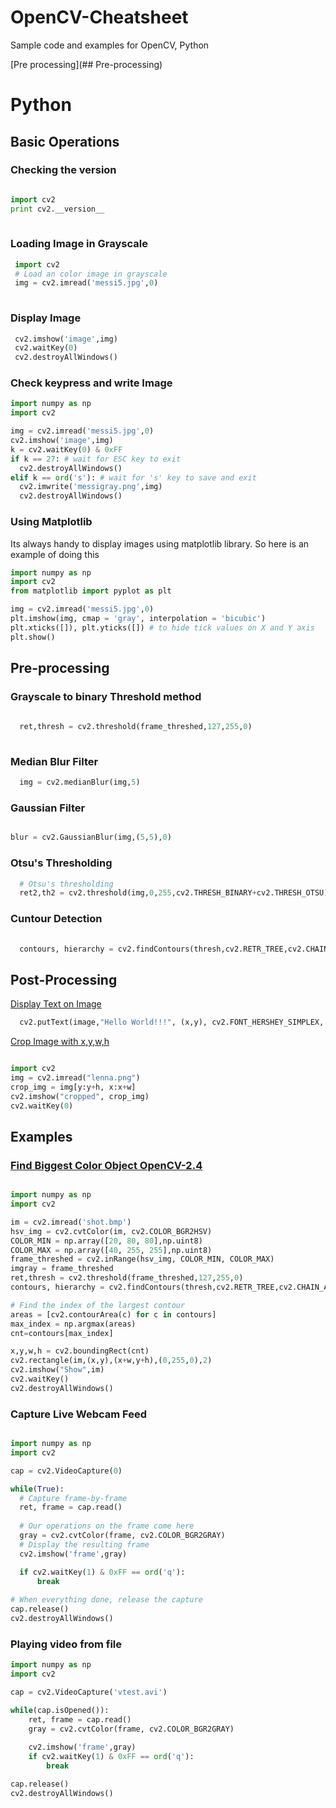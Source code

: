 # OpenCV-Cheatsheet
Sample code and examples for OpenCV, Python 


[Pre processing](## Pre-processing)

# Python

## Basic Operations

### Checking the version

```python

import cv2
print cv2.__version__
  
```

### Loading Image in Grayscale

```python
 import cv2
 # Load an color image in grayscale
 img = cv2.imread('messi5.jpg',0)
  
```

### Display Image

```python
 cv2.imshow('image',img)
 cv2.waitKey(0)
 cv2.destroyAllWindows()
```

### Check keypress and write Image

```python 
import numpy as np
import cv2

img = cv2.imread('messi5.jpg',0)
cv2.imshow('image',img)
k = cv2.waitKey(0) & 0xFF
if k == 27: # wait for ESC key to exit
  cv2.destroyAllWindows()
elif k == ord('s'): # wait for 's' key to save and exit
  cv2.imwrite('messigray.png',img)
  cv2.destroyAllWindows()

```

### Using Matplotlib

Its always handy to display images using matplotlib library. So here is an example of doing this 

```python
import numpy as np
import cv2
from matplotlib import pyplot as plt

img = cv2.imread('messi5.jpg',0)
plt.imshow(img, cmap = 'gray', interpolation = 'bicubic')
plt.xticks([]), plt.yticks([]) # to hide tick values on X and Y axis
plt.show()

```

## Pre-processing 

### Grayscale to binary Threshold method

```python
  
  ret,thresh = cv2.threshold(frame_threshed,127,255,0)
  
```

### Median Blur Filter
```python
  img = cv2.medianBlur(img,5)

```

### Gaussian Filter

```python

blur = cv2.GaussianBlur(img,(5,5),0)

```

### Otsu's Thresholding

```python
  # Otsu's thresholding
  ret2,th2 = cv2.threshold(img,0,255,cv2.THRESH_BINARY+cv2.THRESH_OTSU)
```

### Cuntour Detection

```python
  
  contours, hierarchy = cv2.findContours(thresh,cv2.RETR_TREE,cv2.CHAIN_APPROX_SIMPLE)

```

## Post-Processing

[Display Text on Image](https://stackoverflow.com/questions/16615662/how-to-write-text-on-a-image-in-windows-using-python-opencv2)

```python
  cv2.putText(image,"Hello World!!!", (x,y), cv2.FONT_HERSHEY_SIMPLEX, 2, 255)
```
[Crop Image with x,y,w,h](https://stackoverflow.com/questions/15589517/how-to-crop-an-image-in-opencv-using-python)

```python

import cv2
img = cv2.imread("lenna.png")
crop_img = img[y:y+h, x:x+w]
cv2.imshow("cropped", crop_img)
cv2.waitKey(0)

```


## Examples

### [Find Biggest Color Object OpenCV-2.4](https://stackoverflow.com/questions/16538774/dealing-with-contours-and-bounding-rectangle-in-opencv-2-4-python-2-7)

```python 

import numpy as np
import cv2

im = cv2.imread('shot.bmp')
hsv_img = cv2.cvtColor(im, cv2.COLOR_BGR2HSV)
COLOR_MIN = np.array([20, 80, 80],np.uint8)
COLOR_MAX = np.array([40, 255, 255],np.uint8)
frame_threshed = cv2.inRange(hsv_img, COLOR_MIN, COLOR_MAX)
imgray = frame_threshed
ret,thresh = cv2.threshold(frame_threshed,127,255,0)
contours, hierarchy = cv2.findContours(thresh,cv2.RETR_TREE,cv2.CHAIN_APPROX_SIMPLE)

# Find the index of the largest contour
areas = [cv2.contourArea(c) for c in contours]
max_index = np.argmax(areas)
cnt=contours[max_index]

x,y,w,h = cv2.boundingRect(cnt)
cv2.rectangle(im,(x,y),(x+w,y+h),(0,255,0),2)
cv2.imshow("Show",im)
cv2.waitKey()
cv2.destroyAllWindows()


```

### Capture Live Webcam Feed

```python

import numpy as np
import cv2

cap = cv2.VideoCapture(0)

while(True):
  # Capture frame-by-frame
  ret, frame = cap.read()
  
  # Our operations on the frame come here
  gray = cv2.cvtColor(frame, cv2.COLOR_BGR2GRAY)
  # Display the resulting frame
  cv2.imshow('frame',gray)

  if cv2.waitKey(1) & 0xFF == ord('q'):
      break
    
# When everything done, release the capture
cap.release()
cv2.destroyAllWindows()

```

### Playing video from file

```python
import numpy as np
import cv2

cap = cv2.VideoCapture('vtest.avi')

while(cap.isOpened()):
    ret, frame = cap.read()
    gray = cv2.cvtColor(frame, cv2.COLOR_BGR2GRAY)
    
    cv2.imshow('frame',gray)
    if cv2.waitKey(1) & 0xFF == ord('q'):
        break

cap.release()
cv2.destroyAllWindows()

```
